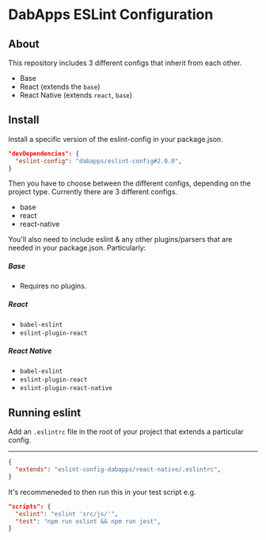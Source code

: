 # DabApps ESLint Configuration


## About
This repository includes 3 different configs that inherit from each other.

  - Base
  - React (extends the `base`)
  - React Native (extends `react`, `base`)


## Install

Install a specific version of the eslint-config in your package.json. 

```json
"devDependencies": {
  "eslint-config": "dabapps/eslint-config#2.0.0",
}
```

Then you have to choose between the different configs, depending on the project type. Currently there are 3 different configs.

  - base
  - react
  - react-native

You'll also need to include eslint & any other plugins/parsers that are needed in your package.json. Particularly:

##### Base

  - Requires no plugins.

##### React

  - `babel-eslint`
  - `eslint-plugin-react`

##### React Native

  - `babel-eslint`
  - `eslint-plugin-react`
  - `eslint-plugin-react-native`


## Running eslint

Add an `.eslintrc` file in the root of your project that extends a particular config.

****
```json
{
  "extends": "eslint-config-dabapps/react-native/.eslintrc",
}
```

It's recommeneded to then run this in your test script e.g.

```json
"scripts": {
  "eslint": "eslint 'src/js/'",
  "test": "npm run eslint && npm run jest",
}
```
